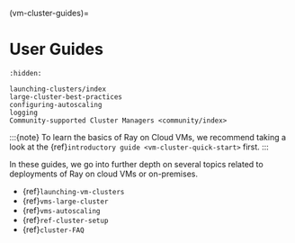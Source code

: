 (vm-cluster-guides)=

# User Guides

```{toctree}
:hidden:

launching-clusters/index
large-cluster-best-practices
configuring-autoscaling
logging
Community-supported Cluster Managers <community/index>
```

:::{note}
To learn the basics of Ray on Cloud VMs, we recommend taking a look
at the {ref}`introductory guide <vm-cluster-quick-start>` first.
:::

In these guides, we go into further depth on several topics related to
deployments of Ray on cloud VMs or on-premises.
* {ref}`launching-vm-clusters`
* {ref}`vms-large-cluster`
* {ref}`vms-autoscaling`
* {ref}`ref-cluster-setup`
* {ref}`cluster-FAQ`
